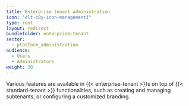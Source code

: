 ```yaml
---
title: Enterprise tenant administration
icon: "dlt-c8y-icon-management1"
type: root
layout: redirect
bundlefolder: enterprise-tenant
sector:
  - platform_administration
audience:
  - Users
  - Administrators
weight: 20
---
```

Various features are available in {{< enterprise-tenant >}}s on top of {{< standard-tenant >}} functionalities, such as creating and managing subtenants, or configuring a customized branding.
